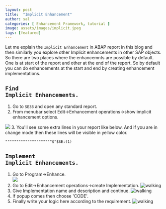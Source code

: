 ```yaml
---
layout: post
title:  "Implicit Enhancement"
author: sal
categories: [ Enhancement Framework, tutorial ]
image: assets/images/implicit.jpeg
tags: [featured]
---
```

Let me explain the `Implicit Enhancement` in ABAP report in this blog and then similarly you explore other Implicit enhancements in other SAP objects. So there are two places where the enhancemnts are possible by default. One is at start of the report and other at the end of the report. So by default you can do enhancements at the start and end by creating enhancement implementations.

## <code class="highlighter-rouge">Find Implicit Enhancements.</code>

1. Go to `SE38` and open any standard report.
2. From menubar select Edit->Enhancement operations->show implicit enhancement options.
<img src="https://lh3.googleusercontent.com/pw/ACtC-3esg0cUzpgnkjzSjPSE95afSGRjYc6uH6vF2hycOiLiPdA_KPsEZrzucm7q-skpan_hgZKJJY_Gr7DQrvE0Eg8OcuiV6WmBj8c0yn8ZNoc7wWIwOVmYAjDXANgwlpenkNoRfeZKMLpqZwjciWUSCqlp=w942-h564-no?authuser=0">
3. You'll see some extra lines in your report like below. And if you are in change mode then these lines will be visible in yellow color.

```
"""""""""""""""""""""$"$SE:(1)

```

## <code class="highlighter-rouge">Implement Implicit Enhancements.</code>

1. Go to Program->Enhance.
<br><img src="https://lh3.googleusercontent.com/pw/ACtC-3cAc-KGXVf3klMsWHuTQzrnp7_jke8y-1FjS9jgUUVOJm-gNgCu0QS0SqOfZN0t38S0rDRVJ-F-lvZcwT1Ivb116WJWO1hpNxKgUcHp46EpDfcUS-zQgum2RAp1qWjwxpex6j0YGgJS3k3CoByeJERs=w376-h484-no?authuser=0">
2. Go to Edit->Enhancement operations->create Implementation.
![walking](https://lh3.googleusercontent.com/pw/ACtC-3cWy_CGa0V3IbvChf89bA3gucZh05mTG_Vjb6PygB53x78k-M6tAkV7qivBjBZXWKvpGO27kJhxMOhQEXa49xDEdy_xh4_MF4qv4-INEfTMV7KNGcp063VgcmASq9LrxJO3SSDPwcWYGpdobiTcV2zz=w1082-h522-no?authuser=0)
3. Give Implementation name and description and continue.
![walking](https://lh3.googleusercontent.com/pw/ACtC-3f1SMJ89iDBsZpghStBDtY8PCNQTTl2CAnanKXIZ8uqseug8MWT9MUVyI7AbXaELL2bHCfBoo0K0FeU-aGJKwdx0Fg2GCG4LE10Njol5fo-5jV7CJ4Phx59QlfwG0B-CeaaurV_PFz7DQC4pN20LJzt=w1440-h253-no?authuser=0)
4. If popup comes then choose 'CODE'.
5. Finally write your logic here according to the requirement.
![walking](https://lh3.googleusercontent.com/pw/ACtC-3esAv5aNEWOoEqpEqwxhYc3_0l20EGqtAoXWAmWsrAG7Wuk-7EEH7WzclNR1suog5qb1GZZHebo6WlirUu890gL1ehqpVgKztHrfMVd2OqQAumCpoMUV_q0CWW3W_SMbFeVFzjQtWB3jVQosDJJDU3A=w1428-h190-no?authuser=0)

<!-- ![walking]({{ site.baseurl }}/assets/images/3.jpg) 
Here's a standard YouTube embed code as an example:

<p><iframe style="width:100%;" height="315" src="https://www.youtube.com/embed/Cniqsc9QfDo?rel=0&amp;showinfo=0" frameborder="0" allowfullscreen></iframe></p>

-->